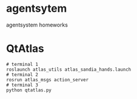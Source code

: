 agentsytem
==========

agentsystem homeworks

# QtAtlas
    # terminal 1
    roslaunch atlas_utils atlas_sandia_hands.launch
    # terminal 2
    rosrun atlas_msgs action_server
    # terminal 3
    python qtatlas.py
    
